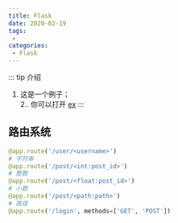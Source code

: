 ```yaml
---
title: Flask
date: 2020-02-19
tags:
 - 
categories:
 - Flask
---
```


::: tip 介绍
1. 这是一个例子；<br>
2.. 你可以打开 [ex](ex)
:::

## 路由系统
```python
@app.route('/user/<username>')
# 字符串
@app.route('/post/<int:post_id>')
# 整数
@app.route('/post/<float:post_id>')
# 小数
@app.route('/post/<path:path>')
# 路径
@app.route('/login', methods=['GET', 'POST'])

```

